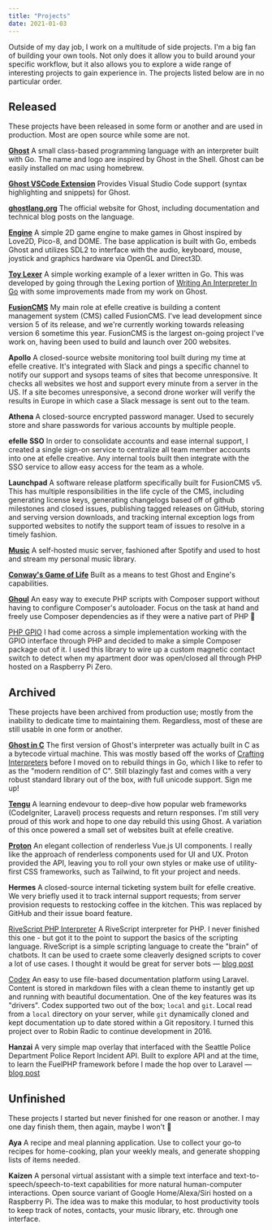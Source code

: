 ```yaml
---
title: "Projects"
date: 2021-01-03
---
```


Outside of my day job, I work on a multitude of side projects. I'm a big fan of building your own tools. Not only does it allow you to build around your specific workflow, but it also allows you to explore a wide range of interesting projects to gain experience in. The projects listed below are in no particular order.

## Released
These projects have been released in some form or another and are used in production. Most are open source while some are not.

[**Ghost**](https://ghostlang.org)
A small class-based programming language with an interpreter built with Go. The name and logo are inspired by Ghost in the Shell. Ghost can be easily installed on mac using homebrew.

[**Ghost VSCode Extension**](https://github.com/ghost-language/vscode)
Provides Visual Studio Code support (syntax highlighting and snippets) for Ghost.

[**ghostlang.org**](https://ghostlang.org/)
The official website for Ghost, including documentation and technical blog posts on the language.

[**Engine**](https://github.com/ghost-language/engine)
A simple 2D game engine to make games in Ghost inspired by Love2D, Pico-8, and DOME. The base application is built with Go, embeds Ghost and utilizes SDL2 to interface with the audio, keyboard, mouse, joystick and graphics hardware via OpenGL and Direct3D.

[**Toy Lexer**](https://github.com/ghost-language/toy-lexer)
A simple working example of a lexer written in Go. This was developed by going through the Lexing portion of [Writing An Interpreter In Go](https://interpreterbook.com/) with some improvements made from my work on Ghost.

[**FusionCMS**](https://beta.getfusioncms.com)
My main role at efelle creative is building a content management system (CMS) called FusionCMS. I've lead development since version 5 of its release, and we're currently working towards releasing version 6 sometime this year. FusionCMS is the largest on-going project I've work on, having been used to build and launch over 200 websites.

**Apollo**
A closed-source website monitoring tool built during my time at efelle creative. It's integrated with Slack and pings a specific channel to notify our support and sysops teams of sites that become unresponsive. It checks all websites we host and support every minute from a server in the US. If a site becomes unresponsive, a second drone worker will verify the results in Europe in which case a Slack message is sent out to the team.

**Athena**
A closed-source encrypted password manager. Used to securely store and share passwords for various accounts by multiple people.

**efelle SSO**
In order to consolidate accounts and ease internal support, I created a single sign-on service to centralize all team member accounts into one at efelle creative. Any internal tools built then integrate with the SSO service to allow easy access for the team as a whole.

**Launchpad**
A software release platform specifically built for FusionCMS v5. This has multiple responsibilities in the life cycle of the CMS, including generating license keys, generating changelogs based off of github milestones and closed issues, publishing tagged releases on GitHub, storing and serving version downloads, and tracking internal exception logs from supported websites to notify the support team of issues to resolve in a timely fashion.

[**Music**](https://github.com/kaidesu/music)
A self-hosted music server, fashioned after Spotify and used to host and stream my personal music library.

[**Conway's Game of Life**](https://github.com/ghost-language/engine/blob/nightly/demos/conway/main.ghost)
Built as a means to test Ghost and Engine's capabilities.

[**Ghoul**](https://github.com/kaidesu/ghoul)
An easy way to execute PHP scripts with Composer support without having to configure Composer's autoloader. Focus on the task at hand and freely use Composer dependencies as if they were a native part of PHP 🎃

[PHP GPIO](https://github.com/axiom-labs/php-gpio)
I had come across a simple implementation working with the GPIO interface through PHP and decided to make a simple Composer package out of it. I used this library to wire up a custom magnetic contact switch to detect when my apartment door was open/closed all through PHP hosted on a Raspberry Pi Zero.

## Archived
These projects have been archived from production use; mostly from the inability to dedicate time to maintaining them. Regardless, most of these are still usable in one form or another.

[**Ghost in C**](https://github.com/ghost-language/cghost)
The first version of Ghost's interpreter was actually built in C as a bytecode virtual machine. This was mostly based off the works of [Crafting Interpreters](https://craftinginterpreters.com/a-bytecode-virtual-machine.html) before I moved on to rebuild things in Go, which I like to refer to as the "modern rendition of C". Still blazingly fast and comes with a very robust standard library out of the box, _with_ full unicode support. Sign me up!

[**Tengu**](https://github.com/tengu-framework/tengu)
A learning endevour to deep-dive how popular web frameworks (CodeIgniter, Laravel) process requests and return responses. I'm still very proud of this work and hope to one day rebuild this using Ghost. A variation of this once powered a small set of websites built at efelle creative.

[**Proton**](https://github.com/proton-ui/proton)
An elegant collection of renderless Vue.js UI components. I really like the approach of renderless components used for UI and UX. Proton provided the API, leaving you to roll your own styles or make use of utility-first CSS frameworks, such as Tailwind, to fit your project and needs.

**Hermes**
A closed-source internal ticketing system built for efelle creative. We very briefly used it to track internal support requests; from server provision requests to restocking coffee in the kitchen. This was replaced by GitHub and their issue board feature.

[RiveScript PHP Interpreter](https://github.com/axiom-labs/rivescript-php)
A RiveScript interpreter for PHP. I never finished this one - but got it to the point to support the basics of the scripting language. RiveScript is a simple scripting language to create the "brain" of chatbots. It can be used to craete some cleaverly designed scripts to cover a lot of use cases. I thought it would be great for server bots — [blog post](/2018/01/rivescript-development-log-part-1)

[Codex](https://github.com/codex-project/codex)
An easy to use file-based documentation platform using Laravel. Content is stored in markdown files with a clean theme to instantly get up and running with beautiful documentation. One of the key features was its "drivers". Codex supported two out of the box; `local` and `git`. Local read from a `local` directory on your server, while `git` dynamically cloned and kept documentation up to date stored within a Git repository. I turned this project over to Robin Radic to continue development in 2016.

**Hanzai**
A very simple map overlay that interfaced with the Seattle Police Department Police Report Incident API. Built to explore API and at the time, to learn the FuelPHP framework before I made the hop over to Laravel — [blog post](/2013/11/project-hanzai)

## Unfinished
These projects I started but never finished for one reason or another. I may one day finish them, then again, maybe I won't 🤔

**Aya**
A recipe and meal planning application. Use to collect your go-to recipes for home-cooking, plan your weekly meals, and generate shopping lists of items needed.

**Kaizen**
A personal virtual assistant with a simple text interface and text-to-speech/speech-to-text capabilities for more natural human-computer interactions. Open source variant of Google Home/Alexa/Siri hosted on a Raspberry Pi. The idea was to make this modular, to host productivity tools to keep track of notes, contacts, your music library, etc. through one interface.